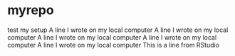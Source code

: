 # myrepo
test my setup
A line I wrote on my local computer
A line I wrote on my local computer
A line I wrote on my local computer
A line I wrote on my local computer
A line I wrote on my local computer
This is a line from RStudio